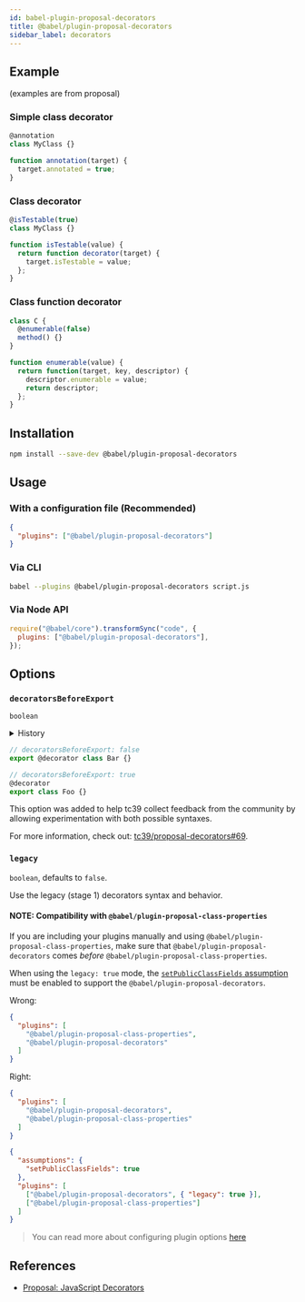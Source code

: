 ```yaml
---
id: babel-plugin-proposal-decorators
title: @babel/plugin-proposal-decorators
sidebar_label: decorators
---
```


## Example

(examples are from proposal)

### Simple class decorator

```js
@annotation
class MyClass {}

function annotation(target) {
  target.annotated = true;
}
```

### Class decorator

```js
@isTestable(true)
class MyClass {}

function isTestable(value) {
  return function decorator(target) {
    target.isTestable = value;
  };
}
```

### Class function decorator

```js
class C {
  @enumerable(false)
  method() {}
}

function enumerable(value) {
  return function(target, key, descriptor) {
    descriptor.enumerable = value;
    return descriptor;
  };
}
```

## Installation

```sh
npm install --save-dev @babel/plugin-proposal-decorators
```

## Usage

### With a configuration file (Recommended)

```json
{
  "plugins": ["@babel/plugin-proposal-decorators"]
}
```

### Via CLI

```sh
babel --plugins @babel/plugin-proposal-decorators script.js
```

### Via Node API

```javascript
require("@babel/core").transformSync("code", {
  plugins: ["@babel/plugin-proposal-decorators"],
});
```

## Options

### `decoratorsBeforeExport`

`boolean`

<details>
  <summary>History</summary>
| Version | Changes |
| --- | --- |
| `v7.2.0` | `decoratorsBeforeExport` must be specified. Before that it defaults to `false` |
</details>

```js
// decoratorsBeforeExport: false
export @decorator class Bar {}

// decoratorsBeforeExport: true
@decorator
export class Foo {}
```

This option was added to help tc39 collect feedback from the community by allowing experimentation with both possible syntaxes.

For more information, check out: [tc39/proposal-decorators#69](https://github.com/tc39/proposal-decorators/issues/69).

### `legacy`

`boolean`, defaults to `false`.

Use the legacy (stage 1) decorators syntax and behavior.

#### NOTE: Compatibility with `@babel/plugin-proposal-class-properties`

If you are including your plugins manually and using `@babel/plugin-proposal-class-properties`, make sure that `@babel/plugin-proposal-decorators` comes _before_ `@babel/plugin-proposal-class-properties`.

When using the `legacy: true` mode, the [`setPublicClassFields` assumption](assumptions.md#setpublicclassfields) must be enabled to support the `@babel/plugin-proposal-decorators`.

Wrong:

```json
{
  "plugins": [
    "@babel/plugin-proposal-class-properties",
    "@babel/plugin-proposal-decorators"
  ]
}
```

Right:

```json
{
  "plugins": [
    "@babel/plugin-proposal-decorators",
    "@babel/plugin-proposal-class-properties"
  ]
}
```

```json
{
  "assumptions": {
    "setPublicClassFields": true
  },
  "plugins": [
    ["@babel/plugin-proposal-decorators", { "legacy": true }],
    ["@babel/plugin-proposal-class-properties"]
  ]
}
```

> You can read more about configuring plugin options [here](https://babeljs.io/docs/en/plugins#plugin-options)

## References

- [Proposal: JavaScript Decorators](https://github.com/wycats/javascript-decorators/blob/master/README.md)
